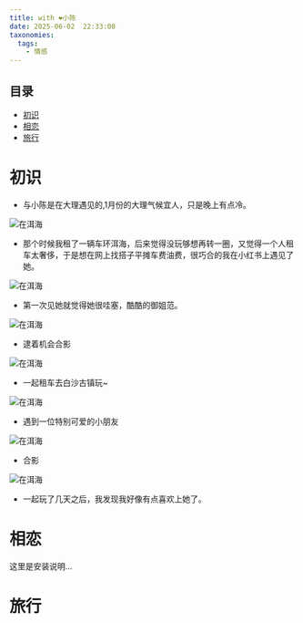 ```yaml
---
title: with ❤小陈
date: 2025-06-02  22:33:00 
taxonomies:
  tags:
    - 情感
---
```


## 目录
- [初识](#初识)
- [相恋](#相恋)
- [旅行](#旅行)

# 初识
- 与小陈是在大理遇见的,1月份的大理气候宜人，只是晚上有点冷。

![在洱海](1.jpg)
- 那个时候我租了一辆车环洱海，后来觉得没玩够想再转一圈，又觉得一个人租车太奢侈，于是想在网上找搭子平摊车费油费，很巧合的我在小红书上遇见了她。

![在洱海](7.jpg)
- 第一次见她就觉得她很哇塞，酷酷的御姐范。

![在洱海](2.jpg)
- 逮着机会合影

![在洱海](3.jpg)
- 一起租车去白沙古镇玩~

![在洱海](4.jpg)
- 遇到一位特别可爱的小朋友

![在洱海](5.jpg)
- 合影

![在洱海](6.jpg)
- 一起玩了几天之后，我发现我好像有点喜欢上她了。

# 相恋
这里是安装说明...

# 旅行
